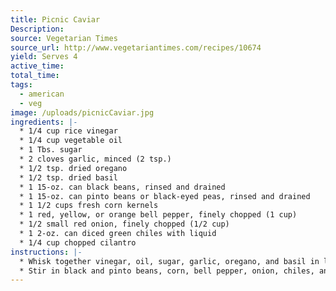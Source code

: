 ```yaml
---
title: Picnic Caviar
Description: 
source: Vegetarian Times
source_url: http://www.vegetariantimes.com/recipes/10674
yield: Serves 4
active_time: 
total_time: 
tags: 
  - american
  - veg
image: /uploads/picnicCaviar.jpg
ingredients: |-
  * 1/4 cup rice vinegar 
  * 1/4 cup vegetable oil 
  * 1 Tbs. sugar 
  * 2 cloves garlic, minced (2 tsp.) 
  * 1/2 tsp. dried oregano 
  * 1/2 tsp. dried basil 
  * 1 15-oz. can black beans, rinsed and drained 
  * 1 15-oz. can pinto beans or black-eyed peas, rinsed and drained 
  * 1 1/2 cups fresh corn kernels 
  * 1 red, yellow, or orange bell pepper, finely chopped (1 cup) 
  * 1/2 small red onion, finely chopped (1/2 cup) 
  * 1 2-oz. can diced green chiles with liquid 
  * 1/4 cup chopped cilantro 
instructions: |-
  * Whisk together vinegar, oil, sugar, garlic, oregano, and basil in large bowl. 
  * Stir in black and pinto beans, corn, bell pepper, onion, chiles, and cilantro. Season with salt and pepper. Refrigerate 1 hour before serving. 
---
```


